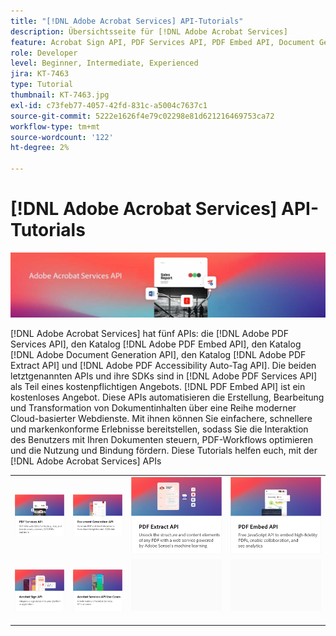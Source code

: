 ```yaml
---
title: "[!DNL Adobe Acrobat Services] API-Tutorials"
description: Übersichtsseite für [!DNL Adobe Acrobat Services]
feature: Acrobat Sign API, PDF Services API, PDF Embed API, Document Generation API
role: Developer
level: Beginner, Intermediate, Experienced
jira: KT-7463
type: Tutorial
thumbnail: KT-7463.jpg
exl-id: c73feb77-4057-42fd-831c-a5004c7637c1
source-git-commit: 5222e1626f4e79c02298e81d621216469753ca72
workflow-type: tm+mt
source-wordcount: '122'
ht-degree: 2%

---
```


# [!DNL Adobe Acrobat Services] API-Tutorials

![[!DNL Acrobat Services] Banner](assets/acrobatserviceshero.jpg)

[!DNL Adobe Acrobat Services] hat fünf APIs: die [!DNL Adobe PDF Services API], den Katalog [!DNL Adobe PDF Embed API], den Katalog [!DNL Adobe Document Generation API], den Katalog [!DNL Adobe PDF Extract API] und [!DNL Adobe PDF Accessibility Auto-Tag API]. Die beiden letztgenannten APIs und ihre SDKs sind in [!DNL Adobe PDF Services API] als Teil eines kostenpflichtigen Angebots. [!DNL PDF Embed API] ist ein kostenloses Angebot. Diese APIs automatisieren die Erstellung, Bearbeitung und Transformation von Dokumentinhalten über eine Reihe moderner Cloud-basierter Webdienste. Mit ihnen können Sie einfachere, schnellere und markenkonforme Erlebnisse bereitstellen, sodass Sie die Interaktion des Benutzers mit Ihren Dokumenten steuern, PDF-Workflows optimieren und die Nutzung und Bindung fördern. Diese Tutorials helfen euch, mit der [!DNL Adobe Acrobat Services] APIs

<table style="table-layout:fixed">
<tr>
 <td>
   <a href="pdfservices/overview-pdfservices.md">
      <img alt="PDF Services-API" src="assets/pdfservicescard.png" />
   </a>
  </td>
  <td>
   <a href="docgen/overview-docgen.md">
      <img alt="API für Dokumentenerzeugung" src="assets/docgencard.png" />
   </a>
  </td>
  <td>
   <a href="pdfextract/overview-extract.md">
      <img alt="PDF Extract API" src="assets/pdfextractcard.png" />
   </a>
  </td>
  <td>
   <a href="pdfembed/overview-embed.md">
      <img alt="Erste Schritte mit der Adobe PDF Tools-API und Java" src="assets/pdfembedcard.png" />
   </a>
  </td>
</tr>
<tr>
  <td>
   <a href="acrobatsign/overview-sign.md">
      <img alt="Acrobat Sign-API" src="assets/acrobatsigncard.png" />
   </a>
  </td>
 <td>
   <a href="usecases/overview-usecases.md">
      <img alt="[!DNL Adobe Acrobat Services] API-Anwendungsfälle" src="assets/usecasescard.png" />
   </a>
  </td>
  <td>
    <img alt="Spacer" src="assets/GrayBanner_Placeholder.png" />
    <div>
    <br>
  </td>
  <td>
    <img alt="Spacer" src="assets/GrayBanner_Placeholder.png" />
    <div>
    <br>
  </td>
</tr>
</table>
